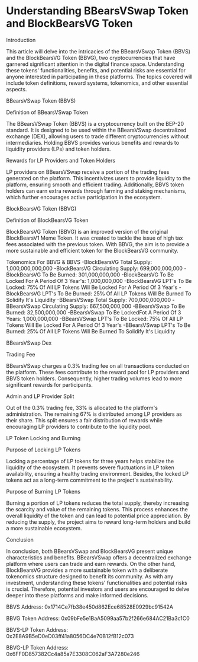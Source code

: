 # Understanding BBearsVSwap Token and BlockBearsVG Token

Introduction

This article will delve into the intricacies of the BBearsVSwap Token (BBVS) and the BlockBearsVG Token (BBVG), two cryptocurrencies that have garnered significant attention in the digital finance space. Understanding these tokens' functionalities, benefits, and potential risks are essential for anyone interested in participating in these platforms. The topics covered will include token definitions, reward systems, tokenomics, and other essential aspects.



BBearsVSwap Token (BBVS)

Definition of BBearsVSwap Token

The BBearsVSwap Token (BBVS) is a cryptocurrency built on the BEP-20 standard. It is designed to be used within the BBearsVSwap decentralized exchange (DEX), allowing users to trade different cryptocurrencies without intermediaries. Holding BBVS provides various benefits and rewards to liquidity providers (LPs) and token holders.

Rewards for LP Providers and Token Holders

LP providers on BBearsVSwap receive a portion of the trading fees generated on the platform. This incentivizes users to provide liquidity to the platform, ensuring smooth and efficient trading. Additionally, BBVS token holders can earn extra rewards through farming and staking mechanisms, which further encourages active participation in the ecosystem.



BlockBearsVG Token (BBVG)

Definition of BlockBearsVG Token

BlockBearsVG Token (BBVG) is an improved version of the original BlockBearsV1 Meme Token. It was created to tackle the issue of high tax fees associated with the previous token. With BBVG, the aim is to provide a more sustainable and efficient token for the BlockBearsVG community.



Tokenomics For BBVG & BBVS
-BlockBearsVG  Total Supply: 1,000,000,000,000
-BlockBearsVG Circulating Supply:
699,000,000,000
-BlockBearsVG To Be Burned:
301,000,000,000
-BlockBearsVG To Be Locked For A Period Of 3 Year's:
1,000,000,000
-BlockBearsVG LPT's To Be Locked: 75℅ Of All LP Tokens Will Be Locked For A Period Of 3 Year's
-BlockBearsVG LPT's To Be Burned: 25℅ Of All LP Tokens Will Be Burned To Solidify It's Liquidity
-BBearsVSwap Total Supply:
700,000,000,000
-BBearsVSwap Circulating Supply:
667,500,000,000
-BBearsVSwap To Be Burned:
32,500,000,000
-BBearsVSwap To Be LockedFot A Period Of 3 Years:
1,000,000,000
-BBearsVSwap LPT's To Be Locked: 75℅ Of All LP Tokens Will Be Locked For A Period Of 3 Year's
-BBearsVSwap LPT's To Be Burned: 25℅ Of All LP Tokens Will Be Burned To Solidify It's Liquidity






BBearsVSwap Dex

Trading Fee

BBearsVSwap charges a 0.3% trading fee on all transactions conducted on the platform. These fees contribute to the reward pool for LP providers and BBVS token holders. Consequently, higher trading volumes lead to more significant rewards for participants.

Admin and LP Provider Split

Out of the 0.3% trading fee, 33% is allocated to the platform's administration. The remaining 67% is distributed among LP providers as their share. This split ensures a fair distribution of rewards while encouraging LP providers to contribute to the liquidity pool.

LP Token Locking and Burning

Purpose of Locking LP Tokens

Locking a percentage of LP tokens for three years helps stabilize the liquidity of the ecosystem. It prevents severe fluctuations in LP token availability, ensuring a healthy trading environment. Besides, the locked LP tokens act as a long-term commitment to the project's sustainability.

Purpose of Burning LP Tokens

Burning a portion of LP tokens reduces the total supply, thereby increasing the scarcity and value of the remaining tokens. This process enhances the overall liquidity of the token and can lead to potential price appreciation. By reducing the supply, the project aims to reward long-term holders and build a more sustainable ecosystem.

Conclusion

In conclusion, both BBearsVSwap and BlockBearsVG present unique characteristics and benefits. BBearsVSwap offers a decentralized exchange platform where users can trade and earn rewards. On the other hand, BlockBearsVG provides a more sustainable token with a deliberate tokenomics structure designed to benefit its community. As with any investment, understanding these tokens' functionalities and potential risks is crucial. Therefore, potential investors and users are encouraged to delve deeper into these platforms and make informed decisions.


BBVS Address:
0x1714Ce7fb38e450d862Ece68528E0929bc91542A

BBVG Token Address:
0x09bFe5e1BaA5099aa57b2f266e684AC21Ba3c1C0

BBVS-LP Token Address:
0x2E8A9B5eD0eD03ff41a8056DC4e70B12fB12c073

BBVG-LP Token Address:
0x6FF0D857382Cc4a85a7E3308C062aF3A7280e246
